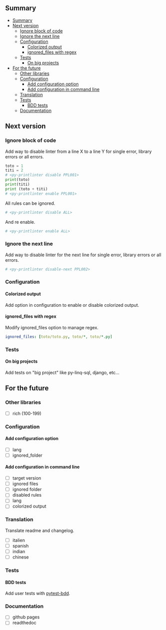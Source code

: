<!-- markdownlint-disable-file MD041 -->

## Summary

- [Summary](#summary)
- [Next version](#next-version)
  - [Ignore block of code](#ignore-block-of-code)
  - [Ignore the next line](#ignore-the-next-line)
  - [Configuration](#configuration)
    - [Colorized output](#colorized-output)
    - [ignored\_files with regex](#ignored_files-with-regex)
  - [Tests](#tests)
    - [On big projects](#on-big-projects)
- [For the future](#for-the-future)
  - [Other libraries](#other-libraries)
  - [Configuration](#configuration-1)
    - [Add configuration option](#add-configuration-option)
    - [Add configuration in command line](#add-configuration-in-command-line)
  - [Translation](#translation)
  - [Tests](#tests-1)
    - [BDD tests](#bdd-tests)
  - [Documentation](#documentation)

## Next version

<!-- TODO: lien du millestone -->

### Ignore block of code

<!-- TODO: lien de l'issue -->

Add way to disable linter from a line X to a line Y for single error, library errors or
all errors.

```python
toto = 1
titi = 2
# <py-printlinter disable PPL001>
print(toto)
print(titi)
print (toto + titi)
# <py-printlinter enable PPL001>
```

All rules can be ignored.

```python
# <py-printlinter disable ALL>
```

And re enable.

```python
# <py-printlinter enable ALL>
```

### Ignore the next line

<!-- TODO: lien de l'issue -->

Add way to disable linter for the next line for single error, library errors or
all errors.

```python
# <py-printlinter disable-next PPL002>
```

### Configuration

#### Colorized output

<!-- TODO: lien de l'issue -->

Add option in configuration to enable or disable colorized output.

#### ignored_files with regex

<!-- TODO: lien de l'issue -->

Modify ignored_files option to manage regex.

```yml
ignored_files: [toto/toto.py, toto/*, toto/*.py]
```

### Tests

#### On big projects

<!-- TODO: lien de l'issue -->

Add tests on "big project" like py-linq-sql, django, etc...

## For the future

### Other libraries

- [ ] rich (100-199) <!-- TODO: lien de l'issue -->

<!-- markdownlint-disable-next-line MD024 -->
### Configuration

#### Add configuration option

- [ ] lang <!-- TODO: lien de l'issue -->
- [ ] ignored_folder <!-- TODO: lien de l'issue -->

#### Add configuration in command line

<!-- TODO: lien de l'issue -->

- [ ] target version
- [ ] ignored files
- [ ] ignored folder
- [ ] disabled rules
- [ ] lang
- [ ] colorized output

### Translation

Translate readme and changelog.

- [ ] italien <!-- TODO: lien de l'issue -->
- [ ] spanish <!-- TODO: lien de l'issue -->
- [ ] indian <!-- TODO: lien de l'issue -->
- [ ] chinese <!-- TODO: lien de l'issue -->

<!-- markdownlint-disable-next-line MD024 -->
### Tests

#### BDD tests

<!-- TODO: lien de l'issue -->

Add user tests with [pytest-bdd](https://github.com/pytest-dev/pytest-bdd).

### Documentation

- [ ] github pages <!-- TODO: lien de l'issue -->
- [ ] readthedoc <!-- TODO: lien de l'issue -->
